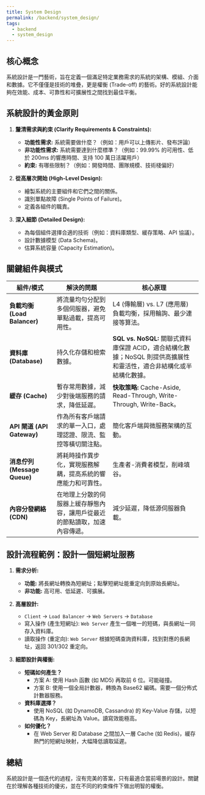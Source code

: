```yaml
---
title: System Design
permalink: /backend/system_design/
tags:
  - backend
  - system_design
---
```


## 核心概念

系統設計是一門藝術，旨在定義一個滿足特定業務需求的系統的架構、模組、介面和數據。它不僅僅是技術的堆疊，更是權衡 (Trade-off) 的藝術。好的系統設計能夠在效能、成本、可靠性和可擴展性之間找到最佳平衡。

## 系統設計的黃金原則

1.  **釐清需求與約束 (Clarify Requirements & Constraints):**
    *   **功能性需求:** 系統需要做什麼？（例如：用戶可以上傳影片、發布評論）
    *   **非功能性需求:** 系統需要達到什麼標準？（例如：99.99% 的可用性、低於 200ms 的響應時間、支持 100 萬日活躍用戶）
    *   **約束:** 有哪些限制？（例如：開發時間、團隊規模、技術棧偏好）

2.  **從高層次開始 (High-Level Design):**
    *   繪製系統的主要組件和它們之間的關係。
    *   識別單點故障 (Single Points of Failure)。
    *   定義各組件的職責。

3.  **深入細節 (Detailed Design):**
    *   為每個組件選擇合適的技術（例如：資料庫類型、緩存策略、API 協議）。
    *   設計數據模型 (Data Schema)。
    *   估算系統容量 (Capacity Estimation)。

## 關鍵組件與模式

| 組件/模式 | 解決的問題 | 核心原理 |
| --- | --- | --- |
| **負載均衡 (Load Balancer)** | 將流量均勻分配到多個伺服器，避免單點過載，提高可用性。 | L4 (傳輸層) vs. L7 (應用層) 負載均衡，採用輪詢、最少連接等算法。 |
| **資料庫 (Database)** | 持久化存儲和檢索數據。 | **SQL vs. NoSQL:** 關聯式資料庫保證 ACID，適合結構化數據；NoSQL 則提供高擴展性和靈活性，適合非結構化或半結構化數據。 |
| **緩存 (Cache)** | 暫存常用數據，減少對後端服務的請求，降低延遲。 | **快取策略:** Cache-Aside, Read-Through, Write-Through, Write-Back。 |
| **API 閘道 (API Gateway)** | 作為所有客戶端請求的單一入口，處理認證、限流、監控等橫切關注點。 | 簡化客戶端與微服務架構的互動。 |
| **消息佇列 (Message Queue)** | 將耗時操作異步化，實現服務解耦，提高系統的響應能力和可靠性。 | 生產者-消費者模型，削峰填谷。 |
| **內容分發網絡 (CDN)** | 在地理上分散的伺服器上緩存靜態內容，讓用戶從最近的節點讀取，加速內容傳遞。 | 減少延遲，降低源伺服器負載。 |

## 設計流程範例：設計一個短網址服務

1.  **需求分析:**
    *   **功能:** 將長網址轉換為短網址；點擊短網址能重定向到原始長網址。
    *   **非功能:** 高可用、低延遲、可擴展。

2.  **高層設計:**
    *   `Client` -> `Load Balancer` -> `Web Servers` -> `Database`
    *   寫入操作 (產生短網址): `Web Server` 產生一個唯一的短碼，與長網址一同存入資料庫。
    *   讀取操作 (重定向): `Web Server` 根據短碼查詢資料庫，找到對應的長網址，返回 301/302 重定向。

3.  **細節設計與權衡:**
    *   **短碼如何產生？**
        *   方案 A: 使用 Hash 函數 (如 MD5) 再取前 6 位。可能碰撞。
        *   方案 B: 使用一個全局計數器，轉換為 Base62 編碼。需要一個分佈式計數器服務。
    *   **資料庫選擇？**
        *   使用 NoSQL (如 DynamoDB, Cassandra) 的 Key-Value 存儲，以短碼為 Key，長網址為 Value。讀寫效能極高。
    *   **如何優化？**
        *   在 Web Server 和 Database 之間加入一層 Cache (如 Redis)，緩存熱門的短網址映射，大幅降低讀取延遲。

## 總結

系統設計是一個迭代的過程，沒有完美的答案，只有最適合當前場景的設計。關鍵在於理解各種技術的優劣，並在不同的約束條件下做出明智的權衡。